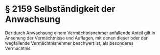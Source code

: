 # § 2159 Selbständigkeit der Anwachsung
Der durch Anwachsung einem Vermächtnisnehmer anfallende Anteil gilt in Ansehung der Vermächtnisse und Auflagen, mit denen dieser oder der wegfallende Vermächtnisnehmer beschwert ist, als besonderes Vermächtnis.